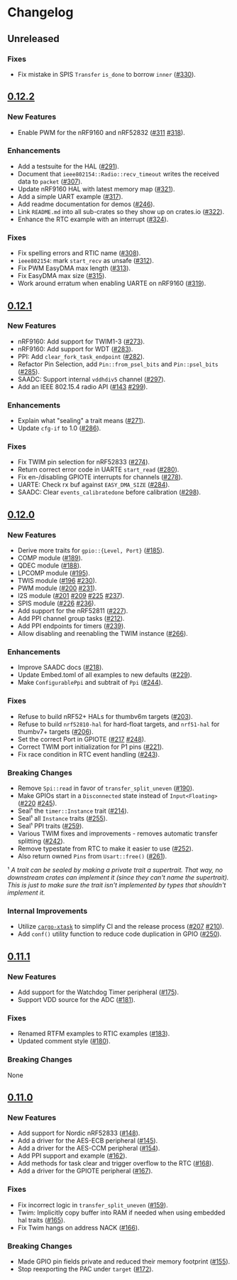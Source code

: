 # Changelog

## Unreleased

### Fixes

- Fix mistake in SPIS `Transfer` `is_done` to borrow `inner` ([#330]).

[#330]: https://github.com/nrf-rs/nrf-hal/pull/330

## [0.12.2]

### New Features

- Enable PWM for the nRF9160 and nRF52832 ([#311] [#318]).

### Enhancements

- Add a testsuite for the HAL ([#291]).
- Document that `ieee802154::Radio::recv_timeout` writes the received data to `packet` ([#307]).
- Update nRF9160 HAL with latest memory map ([#321]).
- Add a simple UART example ([#317]).
- Add readme documentation for demos ([#246]).
- Link `README.md` into all sub-crates so they show up on crates.io ([#322]).
- Enhance the RTC example with an interrupt ([#324]).

### Fixes

- Fix spelling errors and RTIC name ([#308]).
- `ieee802154`: mark `start_recv` as unsafe ([#312]).
- Fix PWM EasyDMA max length ([#313]).
- Fix EasyDMA max size ([#315]).
- Work around erratum when enabling UARTE on nRF9160 ([#319]).

[#246]: https://github.com/nrf-rs/nrf-hal/pull/246
[#291]: https://github.com/nrf-rs/nrf-hal/pull/291
[#307]: https://github.com/nrf-rs/nrf-hal/pull/307
[#308]: https://github.com/nrf-rs/nrf-hal/pull/308
[#311]: https://github.com/nrf-rs/nrf-hal/pull/311
[#312]: https://github.com/nrf-rs/nrf-hal/pull/312
[#313]: https://github.com/nrf-rs/nrf-hal/pull/313
[#315]: https://github.com/nrf-rs/nrf-hal/pull/315
[#317]: https://github.com/nrf-rs/nrf-hal/pull/317
[#318]: https://github.com/nrf-rs/nrf-hal/pull/318
[#319]: https://github.com/nrf-rs/nrf-hal/pull/319
[#321]: https://github.com/nrf-rs/nrf-hal/pull/321
[#322]: https://github.com/nrf-rs/nrf-hal/pull/322
[#324]: https://github.com/nrf-rs/nrf-hal/pull/324

## [0.12.1]

### New Features

- nRF9160: Add support for TWIM1-3 ([#273]).
- nRF9160: Add support for WDT ([#283]).
- PPI: Add `clear_fork_task_endpoint` ([#282]).
- Refactor Pin Selection, add `Pin::from_psel_bits` and `Pin::psel_bits` ([#285]).
- SAADC: Support internal `vddhdiv5` channel ([#297]).
- Add an IEEE 802.15.4 radio API ([#143] [#299]).

### Enhancements

- Explain what "sealing" a trait means ([#271]).
- Update `cfg-if` to 1.0 ([#286]).

### Fixes

- Fix TWIM pin selection for nRF52833 ([#274]).
- Return correct error code in UARTE `start_read` ([#280]).
- Fix en-/disabling GPIOTE interrupts for channels ([#278]).
- UARTE: Check rx buf against `EASY_DMA_SIZE` ([#284]).
- SAADC: Clear `events_calibratedone` before calibration ([#298]).

[#143]: https://github.com/nrf-rs/nrf-hal/pull/143
[#271]: https://github.com/nrf-rs/nrf-hal/pull/271
[#273]: https://github.com/nrf-rs/nrf-hal/pull/273
[#274]: https://github.com/nrf-rs/nrf-hal/pull/274
[#278]: https://github.com/nrf-rs/nrf-hal/pull/278
[#280]: https://github.com/nrf-rs/nrf-hal/pull/280
[#282]: https://github.com/nrf-rs/nrf-hal/pull/282
[#283]: https://github.com/nrf-rs/nrf-hal/pull/283
[#284]: https://github.com/nrf-rs/nrf-hal/pull/284
[#285]: https://github.com/nrf-rs/nrf-hal/pull/285
[#286]: https://github.com/nrf-rs/nrf-hal/pull/286
[#297]: https://github.com/nrf-rs/nrf-hal/pull/297
[#298]: https://github.com/nrf-rs/nrf-hal/pull/298
[#299]: https://github.com/nrf-rs/nrf-hal/pull/299

## [0.12.0]

### New Features

- Derive more traits for `gpio::{Level, Port}` ([#185]).
- COMP module ([#189]).
- QDEC module ([#188]).
- LPCOMP module ([#195]).
- TWIS module ([#196] [#230]).
- PWM module ([#200] [#231]).
- I2S module ([#201] [#209] [#225] [#237]).
- SPIS module ([#226] [#236]).
- Add support for the nRF52811 ([#227]).
- Add PPI channel group tasks ([#212]).
- Add PPI endpoints for timers ([#239]).
- Allow disabling and reenabling the TWIM instance ([#266]).

### Enhancements

- Improve SAADC docs ([#218]).
- Update Embed.toml of all examples to new defaults ([#229]).
- Make `ConfigurablePpi` and subtrait of `Ppi` ([#244]).

### Fixes

- Refuse to build nRF52+ HALs for thumbv6m targets ([#203]).
- Refuse to build `nrf52810-hal` for hard-float targets, and `nrf51-hal` for thumbv7+ targets
  ([#206]).
- Set the correct Port in GPIOTE ([#217] [#248]).
- Correct TWIM port initialization for P1 pins ([#221]).
- Fix race condition in RTC event handling ([#243]).

### Breaking Changes

- Remove `Spi::read` in favor of `transfer_split_uneven` ([#190]).
- Make GPIOs start in a `Disconnected` state instead of `Input<Floating>` ([#220] [#245]).
- Seal¹ the `timer::Instance` trait ([#214]).
- Seal¹ all `Instance` traits ([#255]).
- Seal¹ PPI traits ([#259]).
- Various TWIM fixes and improvements - removes automatic transfer splitting ([#242]).
- Remove typestate from RTC to make it easier to use ([#252]).
- Also return owned `Pins` from `Usart::free()` ([#261]).

¹ _A trait can be sealed by making a private trait a supertrait. That way, no
downstream crates can implement it (since they can't name the supertrait).
This is just to make sure the trait isn't implemented by types that shouldn't
implement it._

### Internal Improvements

- Utilize [`cargo-xtask`] to simplify CI and the release process ([#207] [#210]).
- Add `conf()` utility function to reduce code duplication in GPIO ([#250]).

[#185]: https://github.com/nrf-rs/nrf-hal/pull/185
[#188]: https://github.com/nrf-rs/nrf-hal/pull/188
[#189]: https://github.com/nrf-rs/nrf-hal/pull/189
[#195]: https://github.com/nrf-rs/nrf-hal/pull/195
[#196]: https://github.com/nrf-rs/nrf-hal/pull/196
[#200]: https://github.com/nrf-rs/nrf-hal/pull/200
[#201]: https://github.com/nrf-rs/nrf-hal/pull/201
[#203]: https://github.com/nrf-rs/nrf-hal/pull/203
[#209]: https://github.com/nrf-rs/nrf-hal/pull/209
[#190]: https://github.com/nrf-rs/nrf-hal/pull/190
[#206]: https://github.com/nrf-rs/nrf-hal/pull/206
[#207]: https://github.com/nrf-rs/nrf-hal/pull/207
[#210]: https://github.com/nrf-rs/nrf-hal/pull/210
[#212]: https://github.com/nrf-rs/nrf-hal/pull/212
[#217]: https://github.com/nrf-rs/nrf-hal/pull/217
[#214]: https://github.com/nrf-rs/nrf-hal/pull/214
[#218]: https://github.com/nrf-rs/nrf-hal/pull/218
[#220]: https://github.com/nrf-rs/nrf-hal/pull/220
[#221]: https://github.com/nrf-rs/nrf-hal/pull/221
[#225]: https://github.com/nrf-rs/nrf-hal/pull/225
[#226]: https://github.com/nrf-rs/nrf-hal/pull/226
[#227]: https://github.com/nrf-rs/nrf-hal/pull/227
[#229]: https://github.com/nrf-rs/nrf-hal/pull/229
[#230]: https://github.com/nrf-rs/nrf-hal/pull/230
[#231]: https://github.com/nrf-rs/nrf-hal/pull/231
[#236]: https://github.com/nrf-rs/nrf-hal/pull/236
[#237]: https://github.com/nrf-rs/nrf-hal/pull/237
[#239]: https://github.com/nrf-rs/nrf-hal/pull/239
[#242]: https://github.com/nrf-rs/nrf-hal/pull/242
[#243]: https://github.com/nrf-rs/nrf-hal/pull/243
[#244]: https://github.com/nrf-rs/nrf-hal/pull/244
[#245]: https://github.com/nrf-rs/nrf-hal/pull/245
[#248]: https://github.com/nrf-rs/nrf-hal/pull/248
[#250]: https://github.com/nrf-rs/nrf-hal/pull/250
[#252]: https://github.com/nrf-rs/nrf-hal/pull/252
[#255]: https://github.com/nrf-rs/nrf-hal/pull/255
[#259]: https://github.com/nrf-rs/nrf-hal/pull/259
[#261]: https://github.com/nrf-rs/nrf-hal/pull/261
[#266]: https://github.com/nrf-rs/nrf-hal/pull/266
[`cargo-xtask`]: https://github.com/matklad/cargo-xtask

## [0.11.1]

### New Features

- Add support for the Watchdog Timer peripheral ([#175]).
- Support VDD source for the ADC ([#181]).

### Fixes

- Renamed RTFM examples to RTIC examples ([#183]).
- Updated comment style ([#180]).

### Breaking Changes

None

[#175]: https://github.com/nrf-rs/nrf-hal/pull/175
[#180]: https://github.com/nrf-rs/nrf-hal/pull/180
[#181]: https://github.com/nrf-rs/nrf-hal/pull/181
[#183]: https://github.com/nrf-rs/nrf-hal/pull/183

## [0.11.0]

### New Features

- Add support for Nordic nRF52833 ([#148]).
- Add a driver for the AES-ECB peripheral ([#145]).
- Add a driver for the AES-CCM peripheral ([#154]).
- Add PPI support and example ([#162]).
- Add methods for task clear and trigger overflow to the RTC ([#168]).
- Add a driver for the GPIOTE peripheral ([#167]).

### Fixes

- Fix incorrect logic in `transfer_split_uneven` ([#159]).
- Twim: Implicitly copy buffer into RAM if needed when using embedded hal traits ([#165]).
- Fix Twim hangs on address NACK ([#166]).

### Breaking Changes

- Made GPIO pin fields private and reduced their memory footprint ([#155]).
- Stop reexporting the PAC under `target` ([#172]).

[#148]: https://github.com/nrf-rs/nrf-hal/pull/148
[#145]: https://github.com/nrf-rs/nrf-hal/pull/145
[#154]: https://github.com/nrf-rs/nrf-hal/pull/154
[#155]: https://github.com/nrf-rs/nrf-hal/pull/155
[#159]: https://github.com/nrf-rs/nrf-hal/pull/159
[#162]: https://github.com/nrf-rs/nrf-hal/pull/162
[#165]: https://github.com/nrf-rs/nrf-hal/pull/165
[#166]: https://github.com/nrf-rs/nrf-hal/pull/166
[#168]: https://github.com/nrf-rs/nrf-hal/pull/168
[#167]: https://github.com/nrf-rs/nrf-hal/pull/167
[#172]: https://github.com/nrf-rs/nrf-hal/pull/172
[0.11.0]: https://github.com/nrf-rs/nrf-hal/releases/tag/v0.11.0
[0.11.1]: https://github.com/nrf-rs/nrf-hal/releases/tag/v0.11.1
[0.12.0]: https://github.com/nrf-rs/nrf-hal/releases/tag/v0.12.0
[0.12.1]: https://github.com/nrf-rs/nrf-hal/releases/tag/v0.12.1
[0.12.2]: https://github.com/nrf-rs/nrf-hal/releases/tag/v0.12.2
